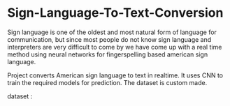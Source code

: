 # Sign-Language-To-Text-Conversion
Sign language is one of the oldest and most natural form of language for communication, but since most people do not know sign language 
and interpreters are very difficult to come by we have come up with a real time method using neural networks for fingerspelling based 
american sign language.

Project converts American sign language to text in realtime. It uses CNN to train the required models for prediction. 
The dataset is custom made.

dataset :
